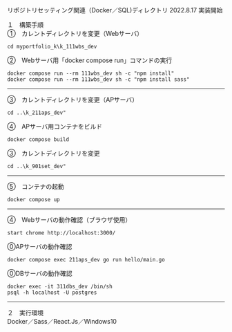 リポジトリセッティング関連（Docker／SQL)ディレクトリ
2022.8.17 実装開始  

１　構築手順  
①　カレントディレクトリを変更（Webサーバ）  
```
cd myportfolio_k\k_111wbs_dev
```
②　Webサーバ用「docker compose run」コマンドの実行  
```
docker compose run --rm 111wbs_dev sh -c "npm install"
docker compose run --rm 111wbs_dev sh -c "npm install sass"
```
---
③　カレントディレクトリを変更（APサーバ）  
```
cd ..\k_211aps_dev"
```
④　APサーバ用コンテナをビルド  
```
docker compose build
```
③　カレントディレクトリを変更  
```
cd ..\k_901set_dev"
```
---
⑤　コンテナの起動  
```
docker compose up
```
---
④　Webサーバの動作確認（ブラウザ使用）  
```
start chrome http://localhost:3000/
```
⓪APサーバの動作確認
```
docker compose exec 211aps_dev go run hello/main.go
```
⓪DBサーバの動作確認
```
docker exec -it 311dbs_dev /bin/sh
psql -h localhost -U postgres
```
---
２　実行環境  
Docker／Sass／React.Js／Windows10  

<!--
３　今後の課題（覚え書き）  
①引き続きローカルのOSにはDocker Desktop for Windows以外のミドルウェアをインストールせず開発環境はDocker上に構築すること  
②「create-react-app」を使用せずに開発用コンテナを作成すること  
③「docker-compose.yml」ファイルをルートディレクトリ「myportfolio_k」直下で一つにまとめること  
-->
